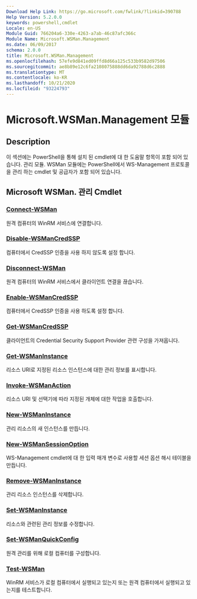 ```yaml
---
Download Help Link: https://go.microsoft.com/fwlink/?linkid=390788
Help Version: 5.2.0.0
keywords: powershell,cmdlet
Locale: en-US
Module Guid: 766204a6-330e-4263-a7ab-46c87afc366c
Module Name: Microsoft.WSMan.Management
ms.date: 06/09/2017
schema: 2.0.0
title: Microsoft.WSMan.Management
ms.openlocfilehash: 57efe9d841ed09ffd8d66a125c533b9582d97506
ms.sourcegitcommit: ae8b89e12c6fa2108075888dd6da92788d6c2888
ms.translationtype: MT
ms.contentlocale: ko-KR
ms.lasthandoff: 10/21/2020
ms.locfileid: "93224793"
---
```

# Microsoft.WSMan.Management 모듈

## Description

이 섹션에는 PowerShell을 통해 설치 된 cmdlet에 대 한 도움말 항목이 포함 되어 있습니다. 관리 모듈. WSMan 모듈에는 PowerShell에서 WS-Management 프로토콜을 관리 하는 cmdlet 및 공급자가 포함 되어 있습니다.

## Microsoft WSMan. 관리 Cmdlet

### [Connect-WSMan](Connect-WSMan.md)
원격 컴퓨터의 WinRM 서비스에 연결합니다.

### [Disable-WSManCredSSP](Disable-WSManCredSSP.md)
컴퓨터에서 CredSSP 인증을 사용 하지 않도록 설정 합니다.

### [Disconnect-WSMan](Disconnect-WSMan.md)
원격 컴퓨터의 WinRM 서비스에서 클라이언트 연결을 끊습니다.

### [Enable-WSManCredSSP](Enable-WSManCredSSP.md)
컴퓨터에서 CredSSP 인증을 사용 하도록 설정 합니다.

### [Get-WSManCredSSP](Get-WSManCredSSP.md)
클라이언트의 Credential Security Support Provider 관련 구성을 가져옵니다.

### [Get-WSManInstance](Get-WSManInstance.md)
리소스 URI로 지정된 리소스 인스턴스에 대한 관리 정보를 표시합니다.

### [Invoke-WSManAction](Invoke-WSManAction.md)
리소스 URI 및 선택기에 따라 지정된 개체에 대한 작업을 호출합니다.

### [New-WSManInstance](New-WSManInstance.md)
관리 리소스의 새 인스턴스를 만듭니다.

### [New-WSManSessionOption](New-WSManSessionOption.md)
WS-Management cmdlet에 대 한 입력 매개 변수로 사용할 세션 옵션 해시 테이블을 만듭니다.

### [Remove-WSManInstance](Remove-WSManInstance.md)
관리 리소스 인스턴스를 삭제합니다.

### [Set-WSManInstance](Set-WSManInstance.md)
리소스와 관련된 관리 정보를 수정합니다.

### [Set-WSManQuickConfig](Set-WSManQuickConfig.md)
원격 관리를 위해 로컬 컴퓨터를 구성합니다.

### [Test-WSMan](Test-WSMan.md)
WinRM 서비스가 로컬 컴퓨터에서 실행되고 있는지 또는 원격 컴퓨터에서 실행되고 있는지를 테스트합니다.
